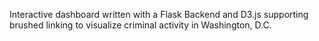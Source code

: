 Interactive dashboard written with a Flask Backend and D3.js supporting brushed linking to visualize criminal activity in Washington, D.C.
